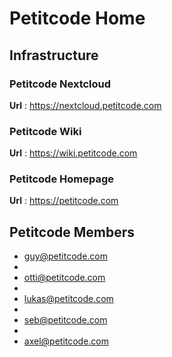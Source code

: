 <!-- TITLE: PETITCODE HOME -->
<!-- SUBTITLE: This is the Homepage of the Petitcode Wiki -->

# Petitcode Home

## Infrastructure 

### Petitcode Nextcloud

**Url** : https://nextcloud.petitcode.com


### Petitcode Wiki 

**Url** : https://wiki.petitcode.com

### Petitcode Homepage 

**Url** : https://petitcode.com



## Petitcode Members

* guy@petitcode.com
* 
* otti@petitcode.com
* 
* lukas@petitcode.com
* 
* seb@petitcode.com
* 
* axel@petitcode.com


